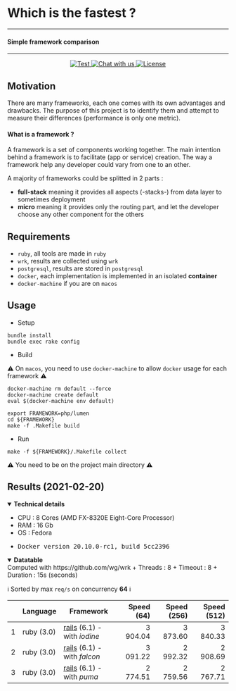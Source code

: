 # Which is the fastest ?
----------
#### Simple framework comparison
----------
<p align="center">
   <a href="https://github.com/the-benchmarker/web-frameworks/actions?query=workflow%3ACI" target="_blank">
      <img src="https://github.com/the-benchmarker/web-frameworks/workflows/CI/badge.svg" alt="Test">
   </a>
   <a href="https://join.slack.com/t/thebenchmarker/shared_invite/zt-fcyy1ybq-A7T1SedewiVMEtJQGEyQYw" target="_blank">
      <img src="https://img.shields.io/badge/slack-chat_with_us-green" alt="Chat with us">
   </a>
   <a href="https://github.com/the-benchmarker/web-frameworks/blob/master/LICENSE" target="_blank">
      <img src="https://img.shields.io/github/license/the-benchmarker/web-frameworks" alt="License">
   </a>
</p>

## Motivation

There are many frameworks, each one comes with its own advantages and drawbacks. The purpose of this project is to identify them and attempt to measure their differences (performance is only one metric).

#### What is a framework ?

A framework is a set of components working together. The main intention behind a framework is to facilitate (app or service) creation. The way a framework help any developer could vary from one to an other.

A majority of frameworks could be splitted in 2 parts :

+ **full-stack** meaning it provides all aspects (-stacks-) from data layer to sometimes deployment
+ **micro** meaning it provides only the routing part, and let the developer choose any other component for the others

## Requirements

+ `ruby`, all tools are made in `ruby`
+ `wrk`, results are collected using `wrk`
+ `postgresql`, results are stored in `postgresql`
+ `docker`, each implementation is implemented in an isolated **container**
+ `docker-machine` if you are on `macos`

## Usage

+ Setup

```
bundle install
bundle exec rake config
```

+ Build

:warning: On `macos`, you need to use `docker-machine` to allow `docker` usage for each framework :warning:

```
docker-machine rm default --force
docker-machine create default
eval $(docker-machine env default)
```

```
export FRAMEWORK=php/lumen
cd ${FRAMEWORK} 
make -f .Makefile build 
```

+ Run

```
make -f ${FRAMEWORK}/.Makefile collect
```

:warning: You need to be on the project main directory :warning:

## Results (2021-02-20)



<details open>
  <summary><strong>Technical details</strong></summary>
  <ul>
   <li>CPU : 8 Cores (AMD FX-8320E Eight-Core Processor)</li>
   <li>RAM : 16 Gb</li>
   <li>OS : Fedora</li>
   <li><pre>Docker version 20.10.0-rc1, build 5cc2396
</pre></li>
  </ul>
</details>

<details open>
  <summary><strong>Datatable</strong></summary>
<a id="results"> Computed with https://github.com/wg/wrk
   + Threads : 8
   + Timeout : 8
   + Duration : 15s (seconds)

:information_source: Sorted by max `req/s` on concurrency **64** :information_source:

|    | Language | Framework | Speed (64) | Speed (256) | Speed (512) |
|----|----------|-----------|-----------:|------------:|------------:|
| 1 | ruby (3.0)| [rails](https://rubyonrails.org) (6.1) - with _iodine_ | 3 904.04 | 3 873.60 | 3 840.33 |
| 2 | ruby (3.0)| [rails](https://rubyonrails.org) (6.1) - with _falcon_ | 3 091.22 | 2 992.32 | 2 908.69 |
| 3 | ruby (3.0)| [rails](https://rubyonrails.org) (6.1) - with _puma_ | 2 774.51 | 2 759.56 | 2 767.71 |
</a>

</details>
